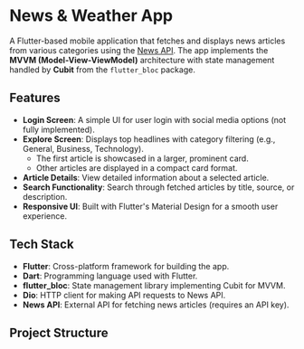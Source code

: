# News & Weather App

A Flutter-based mobile application that fetches and displays news articles from various categories using the [News API](https://newsapi.org/). The app implements the **MVVM (Model-View-ViewModel)** architecture with state management handled by **Cubit** from the `flutter_bloc` package.

## Features
- **Login Screen**: A simple UI for user login with social media options (not fully implemented).
- **Explore Screen**: Displays top headlines with category filtering (e.g., General, Business, Technology).
  - The first article is showcased in a larger, prominent card.
  - Other articles are displayed in a compact card format.
- **Article Details**: View detailed information about a selected article.
- **Search Functionality**: Search through fetched articles by title, source, or description.
- **Responsive UI**: Built with Flutter's Material Design for a smooth user experience.

## Tech Stack
- **Flutter**: Cross-platform framework for building the app.
- **Dart**: Programming language used with Flutter.
- **flutter_bloc**: State management library implementing Cubit for MVVM.
- **Dio**: HTTP client for making API requests to News API.
- **News API**: External API for fetching news articles (requires an API key).

## Project Structure
